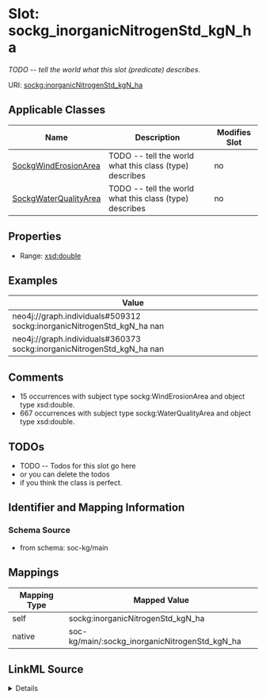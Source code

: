 

# Slot: sockg_inorganicNitrogenStd_kgN_ha


_TODO -- tell the world what this slot (predicate) describes._





URI: [sockg:inorganicNitrogenStd_kgN_ha](http://www.semanticweb.org/sockg/ontologies/2024/0/soil-carbon-ontology/inorganicNitrogenStd_kgN_ha)



<!-- no inheritance hierarchy -->





## Applicable Classes

| Name | Description | Modifies Slot |
| --- | --- | --- |
| [SockgWindErosionArea](../classes/SockgWindErosionArea.md) | TODO -- tell the world what this class (type) describes |  no  |
| [SockgWaterQualityArea](../classes/SockgWaterQualityArea.md) | TODO -- tell the world what this class (type) describes |  no  |







## Properties

* Range: [xsd:double](http://www.w3.org/2001/XMLSchema#double)






## Examples

| Value |
| --- |
| neo4j://graph.individuals#509312 sockg:inorganicNitrogenStd_kgN_ha nan |
| neo4j://graph.individuals#360373 sockg:inorganicNitrogenStd_kgN_ha nan |

## Comments

* 15 occurrences with subject type sockg:WindErosionArea and object type xsd:double.
* 667 occurrences with subject type sockg:WaterQualityArea and object type xsd:double.

## TODOs

* TODO -- Todos for this slot go here
* or you can delete the todos
* if you think the class is perfect.

## Identifier and Mapping Information







### Schema Source


* from schema: soc-kg/main




## Mappings

| Mapping Type | Mapped Value |
| ---  | ---  |
| self | sockg:inorganicNitrogenStd_kgN_ha |
| native | soc-kg/main/:sockg_inorganicNitrogenStd_kgN_ha |




## LinkML Source

<details>
```yaml
name: sockg_inorganicNitrogenStd_kgN_ha
description: TODO -- tell the world what this slot (predicate) describes.
todos:
- TODO -- Todos for this slot go here
- or you can delete the todos
- if you think the class is perfect.
comments:
- 15 occurrences with subject type sockg:WindErosionArea and object type xsd:double.
- 667 occurrences with subject type sockg:WaterQualityArea and object type xsd:double.
examples:
- value: neo4j://graph.individuals#509312 sockg:inorganicNitrogenStd_kgN_ha nan
- value: neo4j://graph.individuals#360373 sockg:inorganicNitrogenStd_kgN_ha nan
from_schema: soc-kg/main
rank: 1000
slot_uri: sockg:inorganicNitrogenStd_kgN_ha
alias: sockg_inorganicNitrogenStd_kgN_ha
domain_of:
- sockg_WaterQualityArea
- sockg_WindErosionArea
range: double

```
</details>